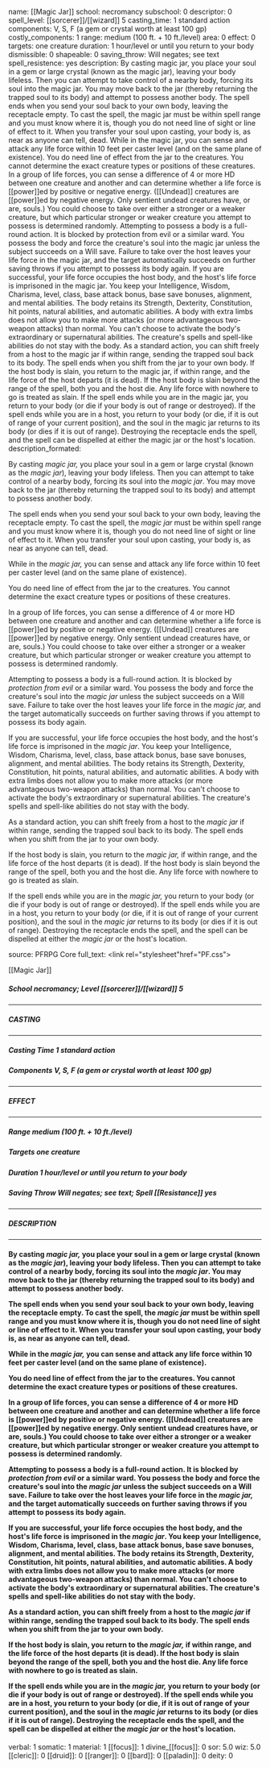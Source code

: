 name: [[Magic Jar]]
school: necromancy
subschool: 0
descriptor: 0
spell_level: [[sorcerer]]/[[wizard]] 5
casting_time: 1 standard action
components: V, S, F (a gem or crystal worth at least 100 gp)
costly_components: 1
range: medium (100 ft. + 10 ft./level)
area: 0
effect: 0
targets: one creature
duration: 1 hour/level or until you return to your body
dismissible: 0
shapeable: 0
saving_throw: Will negates; see text
spell_resistence: yes
description: By casting magic jar, you place your soul in a gem or large crystal (known as the magic jar), leaving your body lifeless. Then you can attempt to take control of a nearby body, forcing its soul into the magic jar. You may move back to the jar (thereby returning the trapped soul to its body) and attempt to possess another body.  The spell ends when you send your soul back to your own body, leaving the receptacle empty. To cast the spell, the magic jar must be within spell range and you must know where it is, though you do not need line of sight or line of effect to it. When you transfer your soul upon casting, your body is, as near as anyone can tell, dead.  While in the magic jar, you can sense and attack any life force within 10 feet per caster level (and on the same plane of existence).  You do need line of effect from the jar to the creatures. You cannot determine the exact creature types or positions of these creatures.  In a group of life forces, you can sense a difference of 4 or more HD between one creature and another and can determine whether a life force is [[power]]ed by positive or negative energy. ([[Undead]] creatures are [[power]]ed by negative energy. Only sentient undead creatures have, or are, souls.) You could choose to take over either a stronger or a weaker creature, but which particular stronger or weaker creature you attempt to possess is determined randomly.  Attempting to possess a body is a full-round action. It is blocked by protection from evil or a similar ward. You possess the body and force the creature's soul into the magic jar unless the subject succeeds on a Will save. Failure to take over the host leaves your life force in the magic jar, and the target automatically succeeds on further saving throws if you attempt to possess its body again.  If you are successful, your life force occupies the host body, and the host's life force is imprisoned in the magic jar. You keep your Intelligence, Wisdom, Charisma, level, class, base attack bonus, base save bonuses, alignment, and mental abilities. The body retains its Strength, Dexterity, Constitution, hit points, natural abilities, and automatic abilities. A body with extra limbs does not allow you to make more attacks (or more advantageous two-weapon attacks) than normal. You can't choose to activate the body's extraordinary or supernatural abilities. The creature's spells and spell-like abilities do not stay with the body.  As a standard action, you can shift freely from a host to the magic jar if within range, sending the trapped soul back to its body. The spell ends when you shift from the jar to your own body.  If the host body is slain, you return to the magic jar, if within range, and the life force of the host departs (it is dead). If the host body is slain beyond the range of the spell, both you and the host die. Any life force with nowhere to go is treated as slain.  If the spell ends while you are in the magic jar, you return to your body (or die if your body is out of range or destroyed). If the spell ends while you are in a host, you return to your body (or die, if it is out of range of your current position), and the soul in the magic jar returns to its body (or dies if it is out of range). Destroying the receptacle ends the spell, and the spell can be dispelled at either the magic jar or the host's location.
description_formated: <p>By casting <i><i>magic jar</i>,</i> you place your soul in a gem or large crystal (known as the <i>magic jar</i>), leaving your body lifeless. Then you can attempt to take control of a nearby body, forcing its soul into the <i>magic jar</i>. You may move back to the jar (thereby returning the trapped soul to its body) and attempt to possess another body.</p><p>The spell ends when you send your soul back to your own body, leaving the receptacle empty. To cast the spell, the <i>magic jar</i> must be within spell range and you must know where it is, though you do not need line of sight or line of effect to it. When you transfer your soul upon casting, your body is, as near as anyone can tell, dead.</p><p>While in the <i><i>magic jar</i>,</i> you can sense and attack any life force within 10 feet per caster level (and on the same plane of existence).</p><p>You do need line of effect from the jar to the creatures. You cannot determine the exact creature types or positions of these creatures.</p><p>In a group of life forces, you can sense a difference of 4 or more HD between one creature and another and can determine whether a life force is [[power]]ed by positive or negative energy. ([[Undead]] creatures are [[power]]ed by negative energy. Only sentient undead creatures have, or are, souls.) You could choose to take over either a stronger or a weaker creature, but which particular stronger or weaker creature you attempt to possess is determined randomly.</p><p>Attempting to possess a body is a full-round action. It is blocked by <i>protection from evil</i> or a similar ward. You possess the body and force the creature's soul into the <i>magic jar</i> unless the subject succeeds on a Will save. Failure to take over the host leaves your life force in the <i><i>magic jar</i>,</i> and the target automatically succeeds on further saving throws if you attempt to possess its body again.</p><p>If you are successful, your life force occupies the host body, and the host's life force is imprisoned in the <i>magic jar</i>. You keep your Intelligence, Wisdom, Charisma, level, class, base attack bonus, base save bonuses, alignment, and mental abilities. The body retains its Strength, Dexterity, Constitution, hit points, natural abilities, and automatic abilities. A body with extra limbs does not allow you to make more attacks (or more advantageous two-weapon attacks) than normal. You can't choose to activate the body's extraordinary or supernatural abilities. The creature's spells and spell-like abilities do not stay with the body.</p><p>As a standard action, you can shift freely from a host to the <i>magic jar</i> if within range, sending the trapped soul back to its body. The spell ends when you shift from the jar to your own body.</p><p>If the host body is slain, you return to the <i><i>magic jar</i>,</i> if within range, and the life force of the host departs (it is dead). If the host body is slain beyond the range of the spell, both you and the host die. Any life force with nowhere to go is treated as slain.</p><p>If the spell ends while you are in the <i><i>magic jar</i>,</i> you return to your body (or die if your body is out of range or destroyed). If the spell ends while you are in a host, you return to your body (or die, if it is out of range of your current position), and the soul in the <i>magic jar</i> returns to its body (or dies if it is out of range). Destroying the receptacle ends the spell, and the spell can be dispelled at either the <i>magic jar</i> or the host's location.</p>
source: PFRPG Core
full_text: <link rel="stylesheet"href="PF.css"><div class="heading"><p class="alignleft">[[Magic Jar]]</p><div style="clear: both;"></div></div><div><h5><b>School </b>necromancy; <b>Level </b>[[sorcerer]]/[[wizard]] 5</h5></div><hr/><div><h5><b>CASTING</b></h5></div><hr/><div><h5><b>Casting Time </b>1 standard action</h5><h5><b>Components </b>V, S, F (a gem or crystal worth at least 100 gp)</h5></div><hr/><div><h5><b>EFFECT</b></h5></div><hr/><div><h5><b>Range </b>medium (100 ft. + 10 ft./level)</h5><h5><b>Targets </b>one creature</h5><h5><b>Duration </b>1 hour/level or until you return to your body</h5><h5><b>Saving Throw </b>Will negates; see text; <b>Spell [[Resistance]] </b>yes</h5></div><hr/><div><h5><b>DESCRIPTION</b></h5></div><hr/><div><h4><p>By casting <i><i>magic jar</i>,</i> you place your soul in a gem or large crystal (known as the <i>magic jar</i>), leaving your body lifeless. Then you can attempt to take control of a nearby body, forcing its soul into the <i>magic jar</i>. You may move back to the jar (thereby returning the trapped soul to its body) and attempt to possess another body.</p><p>The spell ends when you send your soul back to your own body, leaving the receptacle empty. To cast the spell, the <i>magic jar</i> must be within spell range and you must know where it is, though you do not need line of sight or line of effect to it. When you transfer your soul upon casting, your body is, as near as anyone can tell, dead.</p><p>While in the <i><i>magic jar</i>,</i> you can sense and attack any life force within 10 feet per caster level (and on the same plane of existence).</p><p>You do need line of effect from the jar to the creatures. You cannot determine the exact creature types or positions of these creatures.</p><p>In a group of life forces, you can sense a difference of 4 or more HD between one creature and another and can determine whether a life force is [[power]]ed by positive or negative energy. ([[Undead]] creatures are [[power]]ed by negative energy. Only sentient undead creatures have, or are, souls.) You could choose to take over either a stronger or a weaker creature, but which particular stronger or weaker creature you attempt to possess is determined randomly.</p><p>Attempting to possess a body is a full-round action. It is blocked by <i>protection from evil</i> or a similar ward. You possess the body and force the creature's soul into the <i>magic jar</i> unless the subject succeeds on a Will save. Failure to take over the host leaves your life force in the <i><i>magic jar</i>,</i> and the target automatically succeeds on further saving throws if you attempt to possess its body again.</p><p>If you are successful, your life force occupies the host body, and the host's life force is imprisoned in the <i>magic jar</i>. You keep your Intelligence, Wisdom, Charisma, level, class, base attack bonus, base save bonuses, alignment, and mental abilities. The body retains its Strength, Dexterity, Constitution, hit points, natural abilities, and automatic abilities. A body with extra limbs does not allow you to make more attacks (or more advantageous two-weapon attacks) than normal. You can't choose to activate the body's extraordinary or supernatural abilities. The creature's spells and spell-like abilities do not stay with the body.</p><p>As a standard action, you can shift freely from a host to the <i>magic jar</i> if within range, sending the trapped soul back to its body. The spell ends when you shift from the jar to your own body.</p><p>If the host body is slain, you return to the <i><i>magic jar</i>,</i> if within range, and the life force of the host departs (it is dead). If the host body is slain beyond the range of the spell, both you and the host die. Any life force with nowhere to go is treated as slain.</p><p>If the spell ends while you are in the <i><i>magic jar</i>,</i> you return to your body (or die if your body is out of range or destroyed). If the spell ends while you are in a host, you return to your body (or die, if it is out of range of your current position), and the soul in the <i>magic jar</i> returns to its body (or dies if it is out of range). Destroying the receptacle ends the spell, and the spell can be dispelled at either the <i>magic jar</i> or the host's location.</p></h4></div>
verbal: 1
somatic: 1
material: 1
[[focus]]: 1
divine_[[focus]]: 0
sor: 5.0
wiz: 5.0
[[cleric]]: 0
[[druid]]: 0
[[ranger]]: 0
[[bard]]: 0
[[paladin]]: 0
deity: 0
